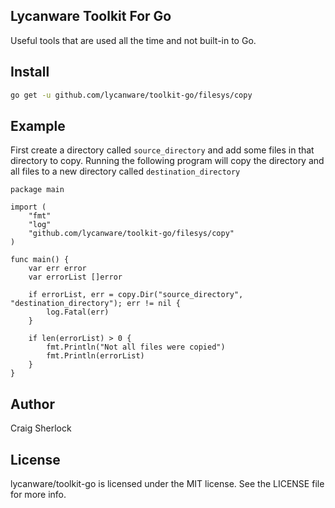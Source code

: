 ## Lycanware Toolkit For Go
Useful tools that are used all the time and not built-in to Go.

## Install
```sh
go get -u github.com/lycanware/toolkit-go/filesys/copy
```

## Example
First create a directory called `source_directory` and add some files in that directory to copy. Running the following program will
copy the directory and all files to a new directory called `destination_directory`
```
package main

import (
	"fmt"
	"log"
	"github.com/lycanware/toolkit-go/filesys/copy"
)

func main() {
	var err error
	var errorList []error

	if errorList, err = copy.Dir("source_directory", "destination_directory"); err != nil {
		log.Fatal(err)
	}

	if len(errorList) > 0 {
		fmt.Println("Not all files were copied")
		fmt.Println(errorList)
	}
}
```

## Author
Craig Sherlock

## License
lycanware/toolkit-go is licensed under the MIT license. See the LICENSE file for more info.